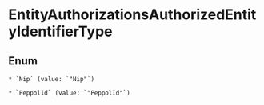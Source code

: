
# EntityAuthorizationsAuthorizedEntityIdentifierType

## Enum


    * `Nip` (value: `"Nip"`)

    * `PeppolId` (value: `"PeppolId"`)




